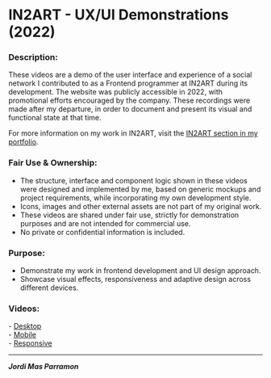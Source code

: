# IN2ART - UX/UI Demonstrations (2022)


### Description:
These videos are a demo of the user interface and experience of a social network I contributed to as a Frontend programmer at IN2ART during its development.
The website was publicly accessible in 2022, with promotional efforts encouraged by the company. These recordings were made after my departure, in order to document and present its visual and functional state at that time.

For more information on my work in IN2ART, visit the [IN2ART section in my portfolio](https://jordimas96.github.io/section/in2art).


### Fair Use & Ownership:
- The structure, interface and component logic shown in these videos were designed and implemented by me, based on generic mockups and project requirements, while incorporating my own development style.
- Icons, images and other external assets are not part of my original work.
- These videos are shared under fair use, strictly for demonstration purposes and are not intended for commercial use.
- No private or confidential information is included.


### Purpose:
- Demonstrate my work in frontend development and UI design approach.
- Showcase visual effects, responsiveness and adaptive design across different devices.


### Videos:

\- [Desktop](https://youtu.be/8K6HP2YXtyk)  
\- [Mobile](https://youtu.be/_VEn4PUaOVk)  
\- [Responsive](https://youtu.be/L6nUWqkXtik)  


---


***Jordi Mas Parramon***
